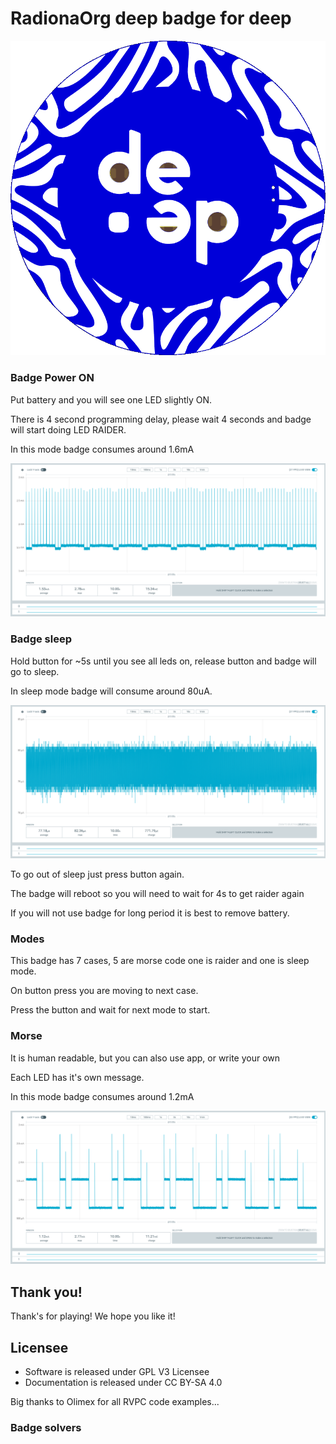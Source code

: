 # RadionaOrg deep badge for deep

![deep](../DOCUMENTS/deep.png)

### Badge Power ON

Put battery and you will see one LED slightly ON.

There is 4 second programming delay, please wait 4 seconds and badge will start doing LED RAIDER.

In this mode badge consumes around 1.6mA

![raider](../DOCUMENTS/raider.png)

### Badge sleep

Hold button for ~5s until you see all leds on, release button and badge will go to sleep.

In sleep mode badge will consume around 80uA.

![deep_sleep](../DOCUMENTS/deep_sleep.png)

To go out of sleep just press button again.

The badge will reboot so you will need to wait for 4s to get raider again

If you will not use badge for long period it is best to remove battery.

### Modes

This badge has 7 cases, 5 are morse code one is raider and one is sleep mode.

On button press you are moving to next case.

Press the button and wait for next mode to start.

### Morse 

It is human readable, but you can also use app, or write your own

Each LED has it's own message.

In this mode badge consumes around 1.2mA

![morse](../DOCUMENTS/morse.png)

## Thank you!

Thank's for playing! We hope you like it!

## Licensee
* Software is released under GPL V3 Licensee
* Documentation is released under CC BY-SA 4.0

Big thanks to Olimex for all RVPC code examples...

### Badge solvers
